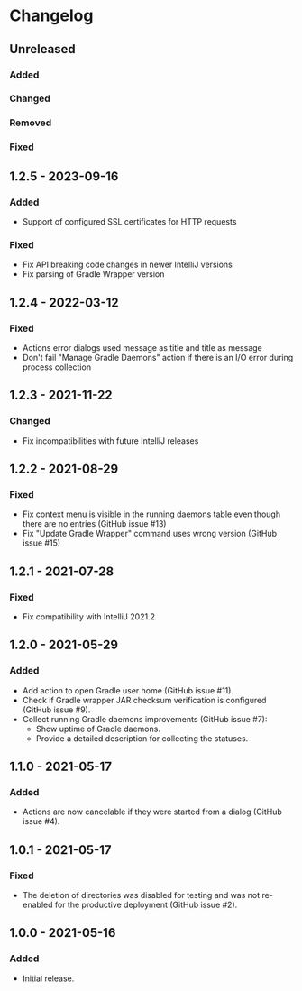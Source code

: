 # Changelog

## Unreleased

### Added

### Changed

### Removed

### Fixed

## 1.2.5 - 2023-09-16

### Added
- Support of configured SSL certificates for HTTP requests

### Fixed
- Fix API breaking code changes in newer IntelliJ versions
- Fix parsing of Gradle Wrapper version

## 1.2.4 - 2022-03-12

### Fixed
- Actions error dialogs used message as title and title as message
- Don't fail "Manage Gradle Daemons" action if there is an I/O error during process collection

## 1.2.3 - 2021-11-22

### Changed
- Fix incompatibilities with future IntelliJ releases

## 1.2.2 - 2021-08-29

### Fixed
- Fix context menu is visible in the running daemons table even though there are no entries (GitHub issue #13)
- Fix "Update Gradle Wrapper" command uses wrong version (GitHub issue #15)

## 1.2.1 - 2021-07-28

### Fixed
- Fix compatibility with IntelliJ 2021.2

## 1.2.0 - 2021-05-29

### Added
- Add action to open Gradle user home (GitHub issue #11). 
- Check if Gradle wrapper JAR checksum verification is configured (GitHub issue #9).
- Collect running Gradle daemons improvements (GitHub issue #7):
    - Show uptime of Gradle daemons.
    - Provide a detailed description for collecting the statuses.

## 1.1.0 - 2021-05-17

### Added
- Actions are now cancelable if they were started from a dialog (GitHub issue #4).

## 1.0.1 - 2021-05-17

### Fixed
- The deletion of directories was disabled for testing and was not re-enabled for the productive deployment (GitHub issue #2).

## 1.0.0 - 2021-05-16

### Added
- Initial release.
